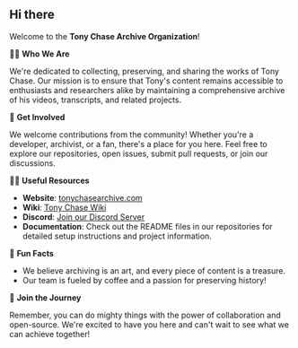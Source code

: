 ## Hi there

Welcome to the **Tony Chase Archive Organization**!

🙋‍♀️ **Who We Are**

We're dedicated to collecting, preserving, and sharing the works of Tony Chase. Our mission is to ensure that Tony's content remains accessible to enthusiasts and researchers alike by maintaining a comprehensive archive of his videos, transcripts, and related projects.

🌈 **Get Involved**

We welcome contributions from the community! Whether you're a developer, archivist, or a fan, there's a place for you here. Feel free to explore our repositories, open issues, submit pull requests, or join our discussions.

👩‍💻 **Useful Resources**

- **Website**: [tonychasearchive.com](http://tonychasearchive.com)
- **Wiki**: [Tony Chase Wiki](http://wiki.tonychasearchive.com/index.php/Main_Page)
- **Discord**: [Join our Discord Server](https://discord.gg/beW5rY5Qrj)
- **Documentation**: Check out the README files in our repositories for detailed setup instructions and project information.

🍿 **Fun Facts**

- We believe archiving is an art, and every piece of content is a treasure.
- Our team is fueled by coffee and a passion for preserving history!

🧙 **Join the Journey**

Remember, you can do mighty things with the power of collaboration and open-source. We're excited to have you here and can't wait to see what we can achieve together!

